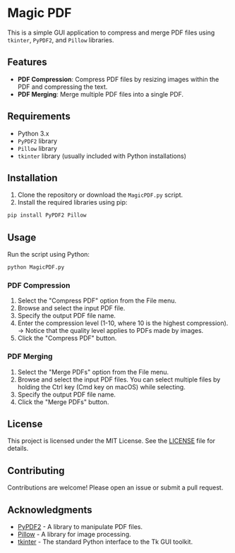 # Magic PDF

This is a simple GUI application to compress and merge PDF files using `tkinter`, `PyPDF2`, and `Pillow` libraries.

## Features

- **PDF Compression**: Compress PDF files by resizing images within the PDF and compressing the text.
- **PDF Merging**: Merge multiple PDF files into a single PDF.

## Requirements

- Python 3.x
- `PyPDF2` library
- `Pillow` library
- `tkinter` library (usually included with Python installations)

## Installation

1. Clone the repository or download the `MagicPDF.py` script.
2. Install the required libraries using pip:

```bash
pip install PyPDF2 Pillow
```

## Usage

Run the script using Python:

```bash
python MagicPDF.py
```

### PDF Compression

1. Select the "Compress PDF" option from the File menu.
2. Browse and select the input PDF file.
3. Specify the output PDF file name.
4. Enter the compression level (1-10, where 10 is the highest compression). -> Notice that the quality level applies to PDFs made by images.
5. Click the "Compress PDF" button.

### PDF Merging

1. Select the "Merge PDFs" option from the File menu.
2. Browse and select the input PDF files. You can select multiple files by holding the Ctrl key (Cmd key on macOS) while selecting.
3. Specify the output PDF file name.
4. Click the "Merge PDFs" button.

## License

This project is licensed under the MIT License. See the [LICENSE](LICENSE) file for details.

## Contributing

Contributions are welcome! Please open an issue or submit a pull request.

## Acknowledgments

- [PyPDF2](https://pypi.org/project/PyPDF2/) - A library to manipulate PDF files.
- [Pillow](https://pypi.org/project/Pillow/) - A library for image processing.
- [tkinter](https://docs.python.org/3/library/tkinter.html) - The standard Python interface to the Tk GUI toolkit.
